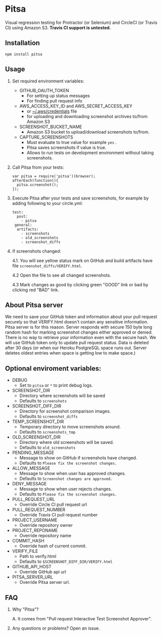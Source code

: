 # Pitsa
Visual regression testing for Protractor (or Selenium) and CircleCI (or Travis CI) using Amazon S3. __Travis CI support is untested.__

## Installation
```
npm install pitsa
```

## Usage
1. Set required environment variables:
	- GITHUB_OAUTH_TOKEN
		- For setting up status messages
		- For finding pull request info
	- AWS_ACCESS_KEY_ID and AWS_SECRET_ACCESS_KEY
		- or [~/.aws/credentials](http://docs.aws.amazon.com/AWSJavaScriptSDK/guide/node-configuring.html) file
		- for uploading and downloading screenshot archives to/from Amazon S3
	- SCREENSHOT_BUCKET_NAME
		- Amazon S3 bucket to upload/download screenshots to/from.
	- CAPTURE_SCREENSHOTS
		- Must evaluate to true value for example `yes` .
		- Pitsa saves screenshots if value is true.
		- Allows to run tests on development environment without taking screenshots.

2. Call Pitsa from your tests:
	```
	var pitsa = require('pitsa')(browser);
	afterEach(function(){
	  pitsa.screenshot();
	});
	```

3. Execute Pitsa after your tests and save screenshots, for example by adding following to your circle.yml:
	```
	test:
	  post:
	    - pitsa
	 general:
	  artifacts:
	    - screenshots
	    - old_screenshots
	    - screenshot_diffs
	```
4. If screenshots changed:

	4.1. You will see yellow status mark on GitHub and build artifacts have file `screenshot_diffs/VERIFY.html`.

	4.2 Open the file to see all changed screenshots.

	4.3 Mark changes as good by clicking green "GOOD" link or bad by clicking red "BAD" link.


## About Pitsa server
We need to save your GitHub token and information about your pull request securely so that VERIFY.html doesn't contain any sensitive information. Pitsa server is for this reason. Server responds with secure 150 byte long random hash for marking screenshot changes either approved or denied. There is no way to retrieve your information even with the secure hash. We will use GitHub token only to update pull request status. Data is deleted after 30 days (or when our Heroku PostgreSQL space runs out. Server deletes oldest entries when space is getting low to make space.)

## Optional enviroment variables:

- DEBUG
	- Set to `pitsa` or `*` to print debug logs.
- SCREENSHOT_DIR
	- Directory where screenshots will be saved
	- Defaults to `screenshots`
- SCREENSHOT_DIFF_DIR
	- Directory for screenshot comparison images.
	- Defaults to `screenshot_diffs`
- TEMP_SCREENSHOT_DIR
	- Temporary directory to move screenshots around.
	- Defaults to `screenshots_tmp`
- OLD_SCREENSHOT_DIR
	- Directory where old screenshots will be saved.
	- Defaults to `old_screenshots`
- PENDING_MESSAGE
	- Message to show on GitHub if screenshots have changed.
	- Defaults to `Please fix the screenshot changes.`
- ALLOW_MESSAGE
	- Message to show when user has approved changes.
	- Defaults to `Screenshot changes are approved.`
- DENY_MESSAGE
	- Message to show when user rejects changes.
	- Defaults to `Please fix the screenshot changes.`
- PULL_REQUEST_URL
	- Override Circle CI pull request url
- PULL_REQUEST_NUMBER
	- Override Travis CI pull request number
- PROJECT_USERNAME
	- Override repository owner
- PROJECT_REPONAME
	- Override repository name
- COMMIT_HASH
	- Override hash of current commit.
- VERIFY_FILE
	- Path to verify.html
	- Defaults to `$SCREENSHOT_DIFF_DIR/VERIFY.html`
- GITHUB_API_HOST
	- Override GitHub api url
- PITSA_SERVER_URL
	- Override Pitsa server url.

## FAQ
1. Why "Pitsa"?

	A. It comes from "Pull request Interactive Test Screenshot Approver".
2. Any questions or problems? Open an issue.
